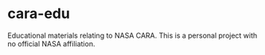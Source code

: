 # cara-edu
Educational materials relating to NASA CARA. This is a personal project with no official NASA affiliation.
